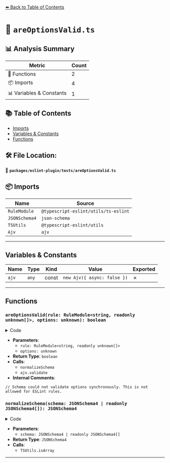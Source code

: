 [⬅️ Back to Table of Contents](../../../index.md)

# 📄 `areOptionsValid.ts`

## 📊 Analysis Summary

| Metric | Count |
|--------|-------|
| 🔧 Functions | 2 |
| 📦 Imports | 4 |
| 📊 Variables & Constants | 1 |

## 📚 Table of Contents

- [Imports](#imports)
- [Variables & Constants](#variables-constants)
- [Functions](#functions)

## 🛠️ File Location:
📂 **`packages/eslint-plugin/tests/areOptionsValid.ts`**

## 📦 Imports

| Name | Source |
|------|--------|
| `RuleModule` | `@typescript-eslint/utils/ts-eslint` |
| `JSONSchema4` | `json-schema` |
| `TSUtils` | `@typescript-eslint/utils` |
| `Ajv` | `ajv` |


---

## Variables & Constants

| Name | Type | Kind | Value | Exported |
|------|------|------|-------|----------|
| `ajv` | `any` | const | `new Ajv({ async: false })` | ✗ |


---

## Functions

### `areOptionsValid(rule: RuleModule<string, readonly unknown[]>, options: unknown): boolean`

<details><summary>Code</summary>

```ts
export function areOptionsValid(
  rule: RuleModule<string, readonly unknown[]>,
  options: unknown,
): boolean {
  const normalizedSchema = normalizeSchema(rule.meta.schema);

  const valid = ajv.validate(normalizedSchema, options);
  if (typeof valid !== 'boolean') {
    // Schema could not validate options synchronously. This is not allowed for ESLint rules.
    return false;
  }

  return valid;
}
```
</details>

- **Parameters**:
  - `rule: RuleModule<string, readonly unknown[]>`
  - `options: unknown`
- **Return Type**: `boolean`
- **Calls**:
  - `normalizeSchema`
  - `ajv.validate`
- **Internal Comments**:
```
// Schema could not validate options synchronously. This is not allowed for ESLint rules.
```

### `normalizeSchema(schema: JSONSchema4 | readonly JSONSchema4[]): JSONSchema4`

<details><summary>Code</summary>

```ts
function normalizeSchema(
  schema: JSONSchema4 | readonly JSONSchema4[],
): JSONSchema4 {
  if (!TSUtils.isArray(schema)) {
    return schema;
  }

  if (schema.length === 0) {
    return {
      maxItems: 0,
      minItems: 0,
      type: 'array',
    };
  }

  return {
    items: schema as JSONSchema4[],
    maxItems: schema.length,
    minItems: 0,
    type: 'array',
  };
}
```
</details>

- **Parameters**:
  - `schema: JSONSchema4 | readonly JSONSchema4[]`
- **Return Type**: `JSONSchema4`
- **Calls**:
  - `TSUtils.isArray`

---